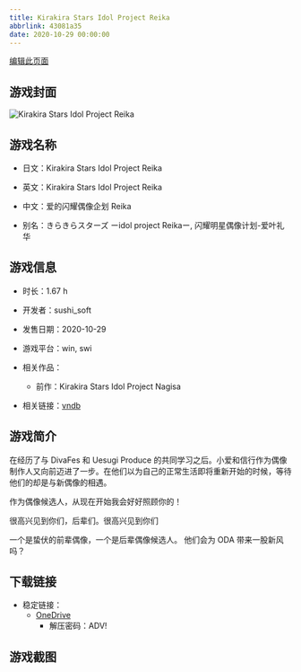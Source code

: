 ```yaml
---
title: Kirakira Stars Idol Project Reika
abbrlink: 43081a35
date: 2020-10-29 00:00:00
---
```

[编辑此页面](https://github.com/ACG-3/ADV3-source/blob/main/source/_posts/games/Kirakira%20Stars%20Idol%20Project%20Reika.md)

## 游戏封面

![Kirakira Stars Idol Project Reika](https://pan.timero.xyz/onedrive/img_lib_001/Kirakira%20Stars%20Idol%20Project%20Reika_cover.avif)


## 游戏名称

- 日文：Kirakira Stars Idol Project Reika
- 英文：Kirakira Stars Idol Project Reika
- 中文：爱的闪耀偶像企划 Reika

- 别名：きらきらスターズ ーidol project Reikaー, 闪耀明星偶像计划-爱叶礼华


## 游戏信息

- 时长：1.67 h
- 开发者：sushi_soft
- 发售日期：2020-10-29
- 游戏平台：win, swi
- 相关作品：
   - 前作：Kirakira Stars Idol Project Nagisa

- 相关链接：[vndb](https://vndb.org/v29368)


## 游戏简介

在经历了与 DivaFes 和 Uesugi Produce 的共同学习之后。小爱和信行作为偶像制作人又向前迈进了一步。在他们以为自己的正常生活即将重新开始的时候，等待他们的却是与新偶像的相遇。

作为偶像候选人，从现在开始我会好好照顾你的！

很高兴见到你们，后辈们。很高兴见到你们

一个是蛰伏的前辈偶像，一个是后辈偶像候选人。
他们会为 ODA 带来一股新风吗？




## 下载链接

- 稳定链接：
    - [OneDrive](https://pan.timero.xyz/onedrive/adv_lib_001/Kirakira%20Stars%20Idol%20Project%20Reika)
        - 解压密码：ADV!



## 游戏截图


